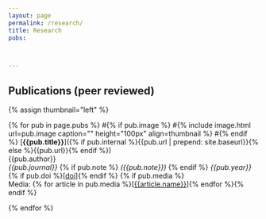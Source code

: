 ```yaml
---
layout: page
permalink: /research/
title: Research
pubs:



---
```


## Publications (peer reviewed)

{% assign thumbnail="left" %}

{% for pub in page.pubs %}
#{% if pub.image %}
#{% include image.html url=pub.image caption="" height="100px" align=thumbnail %}
#{% endif %}
[**{{pub.title}}**]({% if pub.internal %}{{pub.url | prepend: site.baseurl}}{% else %}{{pub.url}}{% endif %})<br />
{{pub.author}}<br />
*{{pub.journal}}*
{% if pub.note %} *({{pub.note}})*
{% endif %} *{{pub.year}}* {% if pub.doi %}[[doi]({{pub.doi}})]{% endif %}
{% if pub.media %}<br />Media: {% for article in pub.media %}[[{{article.name}}]({{article.url}})]{% endfor %}{% endif %}

{% endfor %}
